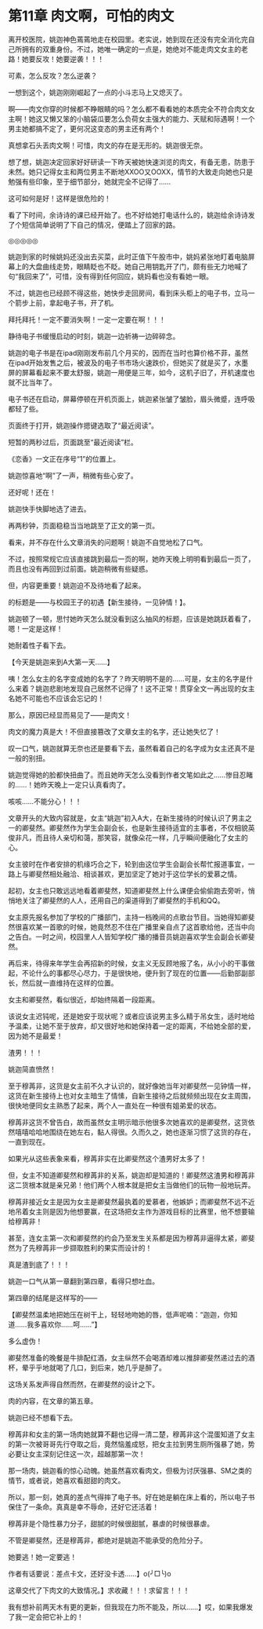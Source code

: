 # 第11章 肉文啊，可怕的肉文

离开校医院，姚迦神色蔫蔫地走在校园里。老实说，她到现在还没有完全消化完自己所拥有的双重身份。不过，她唯一确定的一点是，她绝对不能走肉文女主的老路！她要反攻！她要逆袭！！！

可素，怎么反攻？怎么逆袭？

一想到这个，姚迦刚刚崛起了一点的小斗志马上又熄灭了。

啊——肉文你穿的时候都不睁眼睛的吗？怎么都不看看她的本质完全不符合肉文女主啊！她这又懒又笨的小脑袋瓜要怎么负荷女主强大的能力、天赋和际遇啊！一个男主她都搞不定了，更何况这变态的男主还有两个！

真想拿石头丢肉文啊！可惜，肉文的存在是无形的。姚迦很无奈。

想了想，姚迦决定回家好好研读一下昨天被她快速浏览的肉文，有备无患，防患于未然。她只记得女主和两位男主不断地XXOO又OOXX，情节的大致走向她也只是勉强有些印象，至于细节部分，她就完全不记得了……

这可如何是好！这样是很危险的！

看了下时间，余诗诗的课已经开始了。也不好给她打电话什么的，姚迦给余诗诗发了个短信简单说明了下自己的情况，便踏上了回家的路。

◎◎◎◎◎

姚迦到家的时候姚妈还没出去买菜，此时正值下午股市中，姚妈紧张地盯着电脑屏幕上的大盘曲线走势，眼睛眨也不眨。她自己用钥匙开了门，颇有些无力地喊了句“我回来了”，可惜，没有得到任何回应，姚妈看也没有看她一眼。

不过，姚迦也已经顾不得这些，她快步走回房间，看到床头柜上的电子书，立马一个箭步上前，拿起电子书，开了机。

拜托拜托！一定不要消失啊！一定一定要在啊！！！

静待电子书缓慢启动的时刻，姚迦一边祈祷一边碎碎念。

姚迦的电子书是在ipad刚刚发布前几个月买的，因而在当时也算价格不菲，虽然在ipad开始发售之后，被波及的电子书市场火速跌价，但她买了就是买了，水墨屏的屏幕看起来不要太舒服，姚迦一用便是三年，如今，这机子旧了，开机速度也就不比当年了。

电子书还在启动，屏幕停顿在开机页面上，姚迦紧张皱了皱脸，眉头微蹙，连呼吸都轻了些。

页面终于打开，姚迦操作摁键选取了“最近阅读”。

短暂的两秒过后，页面跳至“最近阅读”栏。

《恋香》一文正在序号“1”的位置上。

姚迦惊喜地“啊”了一声，稍微有些心安了。

还好呢！还在！

姚迦快手快脚地选了进去。

再两秒钟，页面稳稳当当地跳至了正文的第一页。

看来，并不存在什么文章消失的问题啊！姚迦不自觉地松了口气。

不过，按照常规它应该直接跳到最后一页的啊，她昨天晚上明明看到最后一页了，而且也没有再回到过前面。姚迦稍微有些疑惑。

但，内容更重要！姚迦迫不及待地看了起来。

的标题是——与校园王子的初遇【新生接待，一见钟情！】。

姚迦顿了一顿，思忖她昨天怎么就没看到这么抽风的标题，应该是她跳跃着看了，嗯！一定是这样！

她耐着性子看下去。

【今天是姚迦来到A大第一天……】

咦！怎么女主的名字变成她的名字了？昨天明明不是的……可是，女主的名字是什么来着？姚迦悲剧地发现自己居然不记得了！这不正常！贯穿全文一再出现的女主名她不可能也不应该会忘记的！

那么，原因已经显而易见了——是肉文！

肉文的魔力真是大！不但直接篡改了文章女主的名字，还让她失忆了！

叹一口气，姚迦就算无奈也还是要看下去，虽然看着自己的名字成为女主还真不是一般的别扭。

姚迦觉得她的脸都快扭曲了。而且她昨天怎么没看到作者文笔如此之……惨目忍睹的……！她昨天晚上一定只认真看肉了。

咳咳……不能分心！！！

文章开头的大致内容就是，女主“姚迦”初入A大，在新生接待的时候认识了男主之一的卿斐然。卿斐然作为学生会副会长，也是新生接待适宜的主事者，不仅相貌英俊非凡，而且待人亲切和蔼，那笑容，就像朵花一样，几乎瞬间便融化了女主的心。

女主彼时在作者安排的机缘巧合之下，轮到由这位学生会副会长帮忙报道事宜，一路上与卿斐然相处融洽、相谈甚欢，更加坚定了她对于这位学长的爱慕之情。

起初，女主也只敢远远地看着卿斐然，知道卿斐然上什么课便会偷偷跑去旁听，悄悄地关注了卿斐然的人人，还用自己的渠道得到了卿斐然的手机和QQ。

女主原先报名参加了学校的广播部门，主持一档晚间的点歌台节目。当她得知卿斐然很喜欢某一首歌的时候，她竟然忍不住在广播里亲自点了这首歌给他，还当中向之告白。一时之间，校园里人人皆知学校广播的播音员姚迦喜欢学生会副会长卿斐然。

再后来，待得来年学生会再招新的时候，女主义无反顾地报了名，从小小的干事做起，不论什么的事都尽心尽力，于是很快地，便升到了现在的位置——后勤部副部长，然后就一直维持在这样的位置。

女主和卿斐然，看似很近，却始终隔着一段距离。

该说女主迟钝呢，还是她安于现状呢？或者应该说男主多么精于吊女生，适时地给予温柔，让她不至于放弃，却又很好地和她保持着一定的距离，不给她全部的爱，因为她不是最爱！

渣男！！！

姚迦简直愤然！

至于穆苒非，这货是女主前不久才认识的，就好像她当年对卿斐然一见钟情一样，这货在新生接待上也对女主暗生了情愫，自新生接待之后就频频出现在女主周围，很快地便同女主熟悉了起来，两个人一直处在一种很有姐弟爱的状态。

穆苒非这货不曾告白，故而虽然女主明示暗示他很多次她喜欢的是卿斐然，这货依然嘻嘻哈哈地围绕在她左右，黏人得很。久而久之，她也逐渐习惯了这货的存在，一直到现在。

如果光从这些表象来看，穆苒非实在比卿斐然这个渣男好太多了！

但，女主不知道卿斐然和穆苒非的关系，姚迦却是知道的！卿斐然这渣男和穆苒非这二货根本就是亲兄弟！他们两个人根本就是把女主当做他们的玩物一般地玩弄。

穆苒非接近女主是因为女主是卿斐然最执着的爱慕者，他嫉妒；而卿斐然不远不近地吊着女主则是因为他想要赢，在这场把女主作为游戏目标的比赛里，他不想要输给穆苒非！

甚至，连女主第一次和卿斐然的约会乃至发生关系都是因为穆苒非逼得太紧，卿斐然为了先穆苒非一步撷取胜利的果实而设计的！

真是渣到底了！！！

姚迦一口气从第一章翻到第四章，看得只想吐血。

第四章的结尾是这样写的——

【卿斐然温柔地把她压在树干上，轻轻地吻她的唇，低声呢喃：“迦迦，你知道……我多喜欢你……呵……”】

多么虚伪！

卿斐然准备的晚餐是牛排配红酒，女主纵然不会喝酒却难以推辞卿斐然递过去的酒杯，晕乎乎地就喝了几口，到后来，她几乎是醉了。

这场关系发声得自然而然，在卿斐然的设计之下。

肉的内容，在文章的第五章。

姚迦已经不想看下去。

穆苒非和女主的第一场肉她就算不翻也记得一清二楚，穆苒非这个混蛋知道了女主的第一次被哥哥先行夺取之后，竟然恼羞成怒，把女主拉到男生厕所强暴了她，势必要让女主深刻记住这一次，超越那第一次！

那一场肉，姚迦看的惊心动魄。她虽然喜欢看肉文，但极为讨厌强暴、SM之类的情节，或者说，她喜欢看甜甜的肉文。

所以，那一刻，她真的差点气得摔了电子书。好在她是躺在床上看的，所以电子书保住了一条命。真真是幸不辱命，还好它还活着！

穆苒非是个隐性暴力分子，甜腻的时候很甜腻，暴虐的时候很暴虐。

不管是卿斐然，还是穆苒非，都绝对是姚迦不能承受的危险分子。

她要逃！她一定要逃！

作者有话要说：差点卡文，还好没卡透……】o(╯□╰)o

这章交代了下肉文的大致情况。】求收藏！！！求留言！！！

我有想补前两天木有更的更新，但我现在力所不能及，所以……】哎，如果我爆发了我一定会把它补上的！
